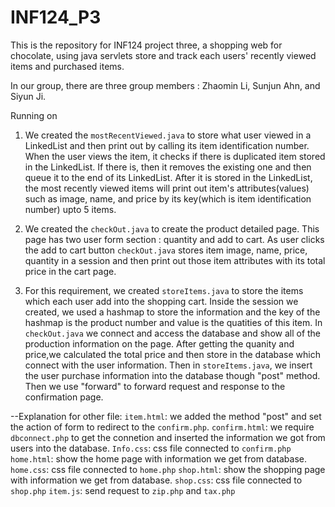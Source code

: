 # INF124_P3
This is the repository for INF124 project three, a shopping web for chocolate, using java servlets store and track each users' recently viewed items and purchased items.

In our group, there are three group members : Zhaomin Li, Sunjun Ahn, and Siyun Ji.

Running on ` `   
1. We created the `mostRecentViewed.java` to store what user viewed in a LinkedList and then print out by calling its item identification number. When the user views the item, it checks if there is duplicated item stored in the LinkedList. If there is, then it removes the existing one and then queue it to the end of its LinkedList. After it is stored in the LinkedList, the most recently viewed items will print out item's attributes(values) such as image, name, and price by its key(which is item identification number) upto 5 items. 


2. We created the `checkOut.java` to create the product detailed page. This page has two user form section : quantity and add to cart. As user clicks the add to cart button `checkOut.java` stores item image, name, price, quantity in a session and then print out those item attributes with its total price in the cart page.


3. For this requirement, we created `storeItems.java` to store the items which each user add into the shopping cart. Inside the session we created, we used a hashmap to store the information and the key of the hashmap is the product number and value is the quatities of this item. In `checkOut.java` we connect and access the database and show all of the production information on the page. After getting the quanity and price,we calculated the total price and then store in the database which connect with the user information. Then in `storeItems.java`, we insert the user purchase information into the database though "post" method. Then we use "forward" to forward request and response to the confirmation page.   


 --Explanation for other file: 
`item.html`: we added the method "post" and set the action of form to redirect to the `confirm.php`.
`confirm.html`: we require `dbconnect.php` to get the connetion and inserted the information we got from users into the database.
`Info.css`: css file connected to `confirm.php`
`home.html`: show the home page with information we get from database.
`home.css`: css file connected to `home.php`
`shop.html`: show the shopping page with information we get from database.
`shop.css`: css file connected to `shop.php`
`item.js`: send request to `zip.php` and `tax.php`



